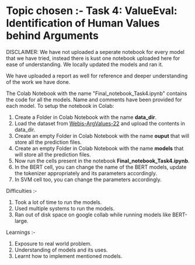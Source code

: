 # Topic chosen :- Task 4: ValueEval: Identification of Human Values behind Arguments

DISCLAIMER: We have not uploaded a seperate notebook for every model that we have tried, instead there is kust one notebook uploaded here for ease of understanding. We locally updated the models and ran it.

We have uploaded a report as well for reference and deeper understanding of the work we have done.

The Colab Notebook with the name "Final_notebook_Task4.ipynb" contains the code for all the models. Name and comments have been provided for each model. To setup the notebook in Colab: 
1. Create a Folder in Colab Notebook with the name **data_dir**.
2. Load the dataset from [Webis-ArgValues-22](https://zenodo.org/record/6855004#.Y5j7yezMK3I) and upload the contents in data_dir.
3. Create an empty Folder in Colab Notebook with the name **ouput** that will store all the prediction files.
4. Create an empty Folder in Colab Notebook with the name **models** that will store all the prediction files.
5. Now run the cells present in the notebook **Final_notebook_Task4.ipynb**.
6. In the BERT cell, you can change the name of the BERT models, update the tokenizer appropriately and its parameters accordingly.
7. In SVM cell too, you can change the parameters accordingly.


Difficulties :-

1) Took a lot of time to run the models.
2) Used multiple systems to run the models.
3) Ran out of disk space on google collab while running models like BERT-large.

Learnings :-

1) Exposure to real world problem.
2) Understanding of models and its uses.
3) Learnt how to implement mentioned models.
